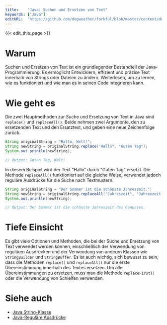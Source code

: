 ```yaml
---
title:    "Java: Suchen und Ersetzen von Text"
keywords: ["Java"]
editURL:  "https://github.com/dogweather/forkful/blob/master/content/de/java/searching-and-replacing-text.md"
---
```


{{< edit_this_page >}}

# Warum

Suchen und Ersetzen von Text ist ein grundlegender Bestandteil der Java-Programmierung. Es ermöglicht Entwicklern, effizient und präzise Text innerhalb von Strings oder Dateien zu ändern. Weiterlesen, um zu lernen, wie es funktioniert und wie man es in seinen Code integrieren kann.

# Wie geht es

Die zwei Hauptmethoden zur Suche und Ersetzung von Text in Java sind `replace()` und `replaceAll()`. Beide nehmen zwei Argumente, den zu ersetzenden Text und den Ersatztext, und geben eine neue Zeichenfolge zurück.

```Java
String originalString = "Hallo, Welt!";
String newString = originalString.replace("Hallo", "Guten Tag");
System.out.println(newString);

// Output: Guten Tag, Welt!
```

In diesem Beispiel wird der Text "Hallo" durch "Guten Tag" ersetzt. Die Methode `replaceAll()` funktioniert auf die gleiche Weise, verwendet jedoch reguläre Ausdrücke für die Suche nach Textmustern.

```Java
String originalString = "Der Sommer ist die schönste Jahreszeit.";
String newString = originalString.replaceAll("Jahreszeit", "Jahreszeit des Genusses");
System.out.println(newString);

// Output: Der Sommer ist die schönste Jahreszeit des Genusses.
```

# Tiefe Einsicht

Es gibt viele Optionen und Methoden, die bei der Suche und Ersetzung von Text verwendet werden können, einschließlich der Verwendung von regulären Ausdrücken und der Verwendung von anderen Klassen wie `StringBuilder` und `StringBuffer`. Es ist auch wichtig, sich bewusst zu sein, dass die Methoden `replace()` und `replaceAll()` nur die erste Übereinstimmung innerhalb des Textes ersetzen. Um alle Übereinstimmungen zu ersetzen, muss man die Methode `replaceFirst()` oder die Verwendung von Schleifen verwenden.

# Siehe auch

- [Java String-Klasse](https://docs.oracle.com/javase/8/docs/api/java/lang/String.html)
- [Java-Reguläre Ausdrücke](https://docs.oracle.com/javase/tutorial/essential/regex/)